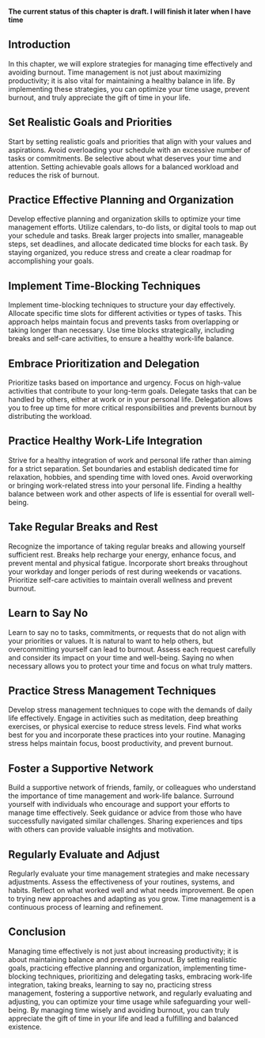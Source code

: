 **The current status of this chapter is draft. I will finish it later when I have time**

Introduction
------------

In this chapter, we will explore strategies for managing time effectively and avoiding burnout. Time management is not just about maximizing productivity; it is also vital for maintaining a healthy balance in life. By implementing these strategies, you can optimize your time usage, prevent burnout, and truly appreciate the gift of time in your life.

Set Realistic Goals and Priorities
----------------------------------

Start by setting realistic goals and priorities that align with your values and aspirations. Avoid overloading your schedule with an excessive number of tasks or commitments. Be selective about what deserves your time and attention. Setting achievable goals allows for a balanced workload and reduces the risk of burnout.

Practice Effective Planning and Organization
--------------------------------------------

Develop effective planning and organization skills to optimize your time management efforts. Utilize calendars, to-do lists, or digital tools to map out your schedule and tasks. Break larger projects into smaller, manageable steps, set deadlines, and allocate dedicated time blocks for each task. By staying organized, you reduce stress and create a clear roadmap for accomplishing your goals.

Implement Time-Blocking Techniques
----------------------------------

Implement time-blocking techniques to structure your day effectively. Allocate specific time slots for different activities or types of tasks. This approach helps maintain focus and prevents tasks from overlapping or taking longer than necessary. Use time blocks strategically, including breaks and self-care activities, to ensure a healthy work-life balance.

Embrace Prioritization and Delegation
-------------------------------------

Prioritize tasks based on importance and urgency. Focus on high-value activities that contribute to your long-term goals. Delegate tasks that can be handled by others, either at work or in your personal life. Delegation allows you to free up time for more critical responsibilities and prevents burnout by distributing the workload.

Practice Healthy Work-Life Integration
--------------------------------------

Strive for a healthy integration of work and personal life rather than aiming for a strict separation. Set boundaries and establish dedicated time for relaxation, hobbies, and spending time with loved ones. Avoid overworking or bringing work-related stress into your personal life. Finding a healthy balance between work and other aspects of life is essential for overall well-being.

Take Regular Breaks and Rest
----------------------------

Recognize the importance of taking regular breaks and allowing yourself sufficient rest. Breaks help recharge your energy, enhance focus, and prevent mental and physical fatigue. Incorporate short breaks throughout your workday and longer periods of rest during weekends or vacations. Prioritize self-care activities to maintain overall wellness and prevent burnout.

Learn to Say No
---------------

Learn to say no to tasks, commitments, or requests that do not align with your priorities or values. It is natural to want to help others, but overcommitting yourself can lead to burnout. Assess each request carefully and consider its impact on your time and well-being. Saying no when necessary allows you to protect your time and focus on what truly matters.

Practice Stress Management Techniques
-------------------------------------

Develop stress management techniques to cope with the demands of daily life effectively. Engage in activities such as meditation, deep breathing exercises, or physical exercise to reduce stress levels. Find what works best for you and incorporate these practices into your routine. Managing stress helps maintain focus, boost productivity, and prevent burnout.

Foster a Supportive Network
---------------------------

Build a supportive network of friends, family, or colleagues who understand the importance of time management and work-life balance. Surround yourself with individuals who encourage and support your efforts to manage time effectively. Seek guidance or advice from those who have successfully navigated similar challenges. Sharing experiences and tips with others can provide valuable insights and motivation.

Regularly Evaluate and Adjust
-----------------------------

Regularly evaluate your time management strategies and make necessary adjustments. Assess the effectiveness of your routines, systems, and habits. Reflect on what worked well and what needs improvement. Be open to trying new approaches and adapting as you grow. Time management is a continuous process of learning and refinement.

Conclusion
----------

Managing time effectively is not just about increasing productivity; it is about maintaining balance and preventing burnout. By setting realistic goals, practicing effective planning and organization, implementing time-blocking techniques, prioritizing and delegating tasks, embracing work-life integration, taking breaks, learning to say no, practicing stress management, fostering a supportive network, and regularly evaluating and adjusting, you can optimize your time usage while safeguarding your well-being. By managing time wisely and avoiding burnout, you can truly appreciate the gift of time in your life and lead a fulfilling and balanced existence.
